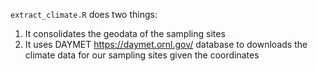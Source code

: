 `extract_climate.R` does two things: 
1. It consolidates the geodata of the sampling sites
2. It uses DAYMET https://daymet.ornl.gov/ database to downloads the climate data for our sampling sites given the coordinates
